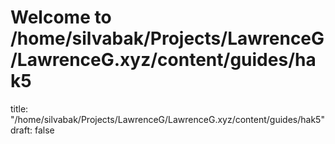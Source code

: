 # Welcome to /home/silvabak/Projects/LawrenceG/LawrenceG.xyz/content/guides/hak5
title: "/home/silvabak/Projects/LawrenceG/LawrenceG.xyz/content/guides/hak5"
draft: false
